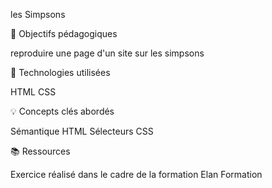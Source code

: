 les Simpsons

🎯 Objectifs pédagogiques

reproduire une page d'un site sur les simpsons

🔧 Technologies utilisées

HTML
CSS

💡 Concepts clés abordés

Sémantique HTML
Sélecteurs CSS

📚 Ressources

Exercice réalisé dans le cadre de la formation Elan Formation
